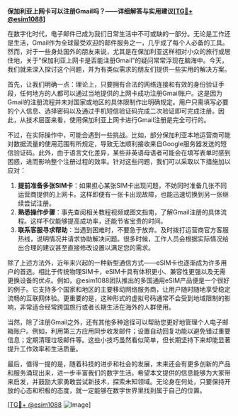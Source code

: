 **保加利亚上网卡可以注册Gmail吗？——详细解答与实用建议[[TG💪+ @esim1088](https://t.me/s/esim1088)]**

在数字化时代，电子邮件已成为我们日常生活中不可或缺的一部分。无论是工作还是生活，Gmail作为全球最受欢迎的邮件服务之一，几乎成了每个人必备的工具。然而，对于一些身处国外的朋友来说，尤其是在保加利亚这样相对小众的旅行或居住地，关于“保加利亚上网卡是否能注册Gmail”的疑问常常浮现在脑海中。今天，我们就来深入探讨这个问题，并为有类似需求的朋友们提供一些实用的解决方案。

首先，让我们明确一点：理论上，只要拥有合法的网络连接和有效的身份验证手段，任何地方的人都可以通过当地提供的上网卡成功注册Gmail账户。这是因为Gmail的注册流程并未对国家或地区的具体限制作出明确规定。用户只需填写必要的个人信息、选择密码以及通过手机短信验证码完成二次验证即可完成注册。因此，从技术层面来看，使用保加利亚上网卡进行Gmail注册是完全可行的。

不过，在实际操作中，可能会遇到一些挑战。比如，部分保加利亚本地运营商可能对数据流量的使用范围有所规定，导致无法顺利接收来自Google服务器发送的短信验证码。此外，由于语言文化差异，某些非英语母语者可能会在填写表单时感到困惑，进而影响整个注册过程的效率。针对这些问题，我们可以采取以下措施加以应对：

1. **提前准备多张SIM卡**：如果担心某张SIM卡出现问题，不妨同时准备几张不同运营商提供的上网卡。这样即便有一张卡出现故障，也能迅速切换到另一张继续尝试注册。
2. **熟悉操作步骤**：事先查阅相关教程视频或图文指南，了解Gmail注册的具体流程。这样不仅能够提高成功率，还能节省宝贵的时间。
3. **联系客服寻求帮助**：当遇到困难时，不要急于放弃。及时拨打运营商官方客服热线，说明情况并请求协助解决问题。很多时候，工作人员会根据实际情况给出合理的建议甚至直接修改设置以满足您的需求。

除了上述方法外，近年来兴起的一种新型通信方式——eSIM卡也逐渐成为许多用户的首选。相比于传统物理SIM卡，eSIM卡具有体积更小、兼容性更强以及无需更换设备的优点。例如，@esim1088团队推出的多国通用eSIM产品便是一个很好的例子。它支持多个国家和地区的主要移动网络服务商，让用户随时随地享受稳定流畅的互联网体验。更重要的是，这种形式的虚拟号码通常不会受到地域限制的影响，非常适合经常跨国旅行或者长期生活在海外的人群使用。

当然，除了注册Gmail之外，还有其他多种途径可以帮助您更好地管理个人电子邮箱账户。例如，利用第三方应用同步收发邮件；设置自动回复功能以避免错过重要信息；定期清理垃圾邮件等。这些小技巧虽然看似简单，但长期坚持下来却能显著提升工作效率和生活质量。

最后，值得一提的是，随着科技的进步和社会的发展，未来还会有更多创新的产品和服务涌现出来，进一步丰富我们的数字生活。希望本文提供的信息能够为大家带来启发，并鼓励大家勇敢尝试新技术，探索未知领域。无论身在何处，只要保持开放的心态和积极的态度，就一定能够在数字世界里找到属于自己的位置。

[[TG💪+ @esim1088](https://t.me/s/esim1088) ![Image](https://i.postimg.cc/4NQfJmqS/Snipaste-2025-05-13-00-14-12.png)]